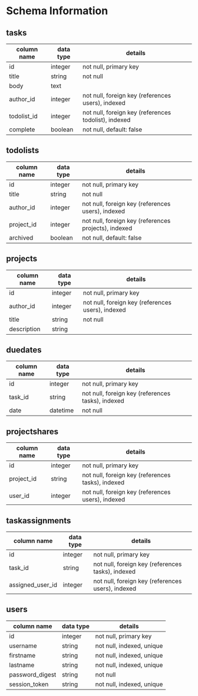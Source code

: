 # Schema Information

## tasks
column name | data type | details
------------|-----------|-----------------------
id               | integer   | not null, primary key
title            | string    | not null
body             | text      |
author_id        | integer   | not null, foreign key (references users), indexed
todolist_id      | integer   | not null, foreign key (references todolist), indexed
complete         | boolean   | not null, default: false

## todolists
column name | data type | details
------------|-----------|-----------------------
id          | integer   | not null, primary key
title       | string    | not null
author_id   | integer   | not null, foreign key (references users), indexed
project_id  | integer   | not null, foreign key (references projects), indexed
archived    | boolean   | not null, default: false

## projects
column name | data type | details
------------|-----------|-----------------------
id          | integer   | not null, primary key
author_id   | integer   | not null, foreign key (references users), indexed
title       | string    | not null
description | string    |

## duedates
column name | data type | details
------------|-----------|-----------------------
id                   | integer   | not null, primary key
task_id              | string    | not null, foreign key (references tasks), indexed
date                 | datetime  | not null

## projectshares
column name | data type | details
------------|-----------|-----------------------
id                   | integer   | not null, primary key
project_id           | string    | not null, foreign key (references tasks), indexed
user_id              | integer   | not null, foreign key (references users), indexed

## taskassignments
column name | data type | details
------------|-----------|-----------------------
id                 | integer   | not null, primary key
task_id            | string    | not null, foreign key (references tasks), indexed
assigned_user_id   | integer   | not null, foreign key (references users), indexed

## users
column name     | data type | details
----------------|-----------|-----------------------
id              | integer   | not null, primary key
username        | string    | not null, indexed, unique
firstname       | string    | not null, indexed, unique
lastname        | string    | not null, indexed, unique
password_digest | string    | not null
session_token   | string    | not null, indexed, unique
